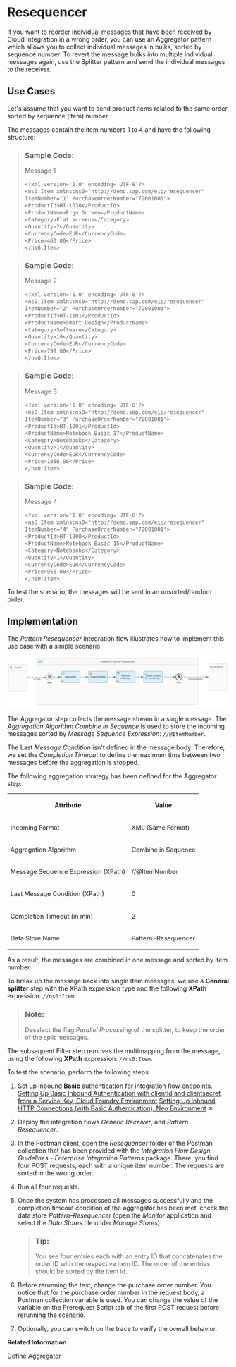 <!-- loio068cfc7cdaf54d71a51726dff203da5b -->

# Resequencer

If you want to reorder individual messages that have been received by Cloud Integration in a wrong order, you can use an Aggregator pattern which allows you to collect individual messages in bulks, sorted by sequence number. To revert the message bulks into multiple individual messages again, use the Splitter pattern and send the individual messages to the receiver.



<a name="loio068cfc7cdaf54d71a51726dff203da5b__section_f5x_znf_tsb"/>

## Use Cases

Let's assume that you want to send product items related to the same order sorted by sequence \(item\) number.

The messages contain the item numbers 1 to 4 and have the following structure:

> ### Sample Code:  
> Message 1
> 
> ```
> <?xml version='1.0' encoding='UTF-8'?>
> <ns0:Item xmlns:ns0="http://demo.sap.com/eip/resequencer" ItemNumber="1" PurchaseOrderNumber="72001001">
> <ProductId>HT-1030</ProductId>
> <ProductName>Ergo Screen</ProductName>
> <Category>Flat screens</Category>
> <Quantity>2</Quantity>
> <CurrencyCode>EUR</CurrencyCode>
> <Price>460.00</Price>
> </ns0:Item>
> 
> ```

> ### Sample Code:  
> Message 2
> 
> ```
> <?xml version='1.0' encoding='UTF-8'?>
> <ns0:Item xmlns:ns0="http://demo.sap.com/eip/resequencer" ItemNumber="2" PurchaseOrderNumber="72001001">
> <ProductId>HT-1101</ProductId>
> <ProductName>Smart Design</ProductName>
> <Category>Software</Category>
> <Quantity>10</Quantity>
> <CurrencyCode>EUR</CurrencyCode>
> <Price>799.00</Price>
> </ns0:Item>
> 
> ```

> ### Sample Code:  
> Message 3
> 
> ```
> <?xml version='1.0' encoding='UTF-8'?>
> <ns0:Item xmlns:ns0="http://demo.sap.com/eip/resequencer" ItemNumber="3" PurchaseOrderNumber="72001001">
> <ProductId>HT-1001</ProductId>
> <ProductName>Notebook Basic 17</ProductName>
> <Category>Notebooks</Category>
> <Quantity>1</Quantity>
> <CurrencyCode>EUR</CurrencyCode>
> <Price>1056.00</Price>
> </ns0:Item>
> 
> ```

> ### Sample Code:  
> Message 4
> 
> ```
> <?xml version='1.0' encoding='UTF-8'?>
> <ns0:Item xmlns:ns0="http://demo.sap.com/eip/resequencer" ItemNumber="4" PurchaseOrderNumber="72001001">
> <ProductId>HT-1000</ProductId>
> <ProductName>Notebook Basic 15</ProductName>
> <Category>Notebooks</Category>
> <Quantity>1</Quantity>
> <CurrencyCode>EUR</CurrencyCode>
> <Price>956.00</Price>
> </ns0:Item>
> 
> ```

To test the scenario, the messages will be sent in an unsorted/random order.



<a name="loio068cfc7cdaf54d71a51726dff203da5b__section_xsd_n4f_tsb"/>

## Implementation

The *Pattern Resequencer* integration flow illustrates how to implement this use case with a simple scenario.

![](images/In_Order_via_Aggregator_01_9f686e2.png)

The Aggregator step collects the message stream in a single message. The *Aggregation Algorithm* *Combine in Sequence* is used to store the incoming messages sorted by *Message Sequence Expression*: `//@ItemNumber`.

The Last *Message Condition* isn't defined in the message body. Therefore, we set the *Completion Timeout* to define the maximum time between two messages before the aggregation is stopped.

The following aggregation strategy has been defined for the Aggregator step:


<table>
<tr>
<th valign="top">

Attribute

</th>
<th valign="top">

Value

</th>
</tr>
<tr>
<td valign="top">

Incoming Format

</td>
<td valign="top">

XML \(Same Format\)

</td>
</tr>
<tr>
<td valign="top">

Aggregation Algorithm

</td>
<td valign="top">

Combine in Sequence

</td>
</tr>
<tr>
<td valign="top">

Message Sequence Expression \(XPath\)

</td>
<td valign="top">

//@ItemNumber

</td>
</tr>
<tr>
<td valign="top">

Last Message Condition \(XPath\)

</td>
<td valign="top">

0

</td>
</tr>
<tr>
<td valign="top">

Completion Timeout \(in min\)

</td>
<td valign="top">

2

</td>
</tr>
<tr>
<td valign="top">

Data Store Name

</td>
<td valign="top">

Pattern-Resequencer

</td>
</tr>
</table>

As a result, the messages are combined in one message and sorted by item number.

To break up the message back into single Item messages, we use a **General splitter** step with the XPath expression type and the following **XPath** expression: `//ns0:Item`.

> ### Note:  
> Deselect the flag *Parallel Processing* of the splitter, to keep the order of the split messages.

The subsequent Filter step removes the multimapping from the message, using the following **XPath** expression: `//ns0:Item`.



To test the scenario, perform the following steps:

1.  Set up inbound **Basic** authentication for integration flow endpoints. [Setting Up Basic Inbound Authentication with clientId and clientsecret from a Service Key, Cloud Foundry Environment](../40-RemoteSystems/basic-authentication-with-clientid-and-clientsecret-for-integration-flow-processing-647eeb3.md) [Setting Up Inbound HTTP Connections (with Basic Authentication), Neo Environment](https://help.sap.com/viewer/368c481cd6954bdfa5d0435479fd4eaf/Cloud/en-US/391c45cfcd0f4435952ab085283b7f7d.html "") :arrow_upper_right: 
2.  Deploy the integration flows *Generic Receiver*, and *Pattern Resequencer*.
3.  In the Postman client, open the *Resequencer* folder of the Postman collection that has been provided with the *Integration Flow Design Guidelines - Enterprise Integration Patterns* package. There, you find four POST requests, each with a unique item number. The requests are sorted in the wrong order.
4.  Run all four requests.
5.  Once the system has processed all messages successfully and the completion timeout condition of the aggregator has been met, check the data store *Pattern-Resequencer* \(open the *Monitor* application and select the *Data Stores* tile under *Manage Stores*\).

    > ### Tip:  
    > You see four entries each with an entry ID that concatenates the order ID with the respective item ID. The order of the entries should be sorted by the item id.

6.  Before rerunning the test, change the purchase order number. You notice that for the purchase order number in the request body, a Postman collection variable is used. You can change the value of the variable on the Prerequest Script tab of the first POST request before rerunning the scenario.
7.  Optionally, you can switch on the trace to verify the overall behavior.

**Related Information**  


[Define Aggregator](define-aggregator-aa23816.md "")

